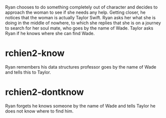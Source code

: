 Ryan chooses to do something completely out of character and decides to approach the woman to see if she needs any help. Getting closer, he notices that the woman is actually Taylor Swift. Ryan asks her what she is doing in the middle of nowhere, to which she replies that she is on a journey to search for her soul mate, who goes by the name of Wade. Taylor asks Ryan if he knows where she can find Wade.

# rchien2-know
Ryan remembers his data structures professor goes by the name of Wade and tells this to Taylor. 

# rchien2-dontknow
Ryan forgets he knows someone by the name of Wade and tells Taylor he does not know where to find him.
